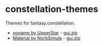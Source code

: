 # constellation-themes
Themes for fantasy.constellation.

- [noname by UpperStar](https://fantasy.cat/forums/index.php?threads/noname.5383/) - [gui.zip](https://github.com/UpperStar-FC/noname/blob/main/gui.zip?raw=true) 
- [Material by NorbSimula](https://fantasy.cat/forums/index.php?threads/material-themed-constellation.6216/) - [gui.zip](https://fantasy.cat/constellation/themes/material/gui.zip) 
